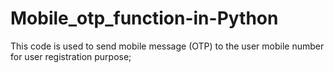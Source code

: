 # Mobile_otp_function-in-Python
This code is used to send mobile message (OTP) to the user mobile number for user registration purpose; 
